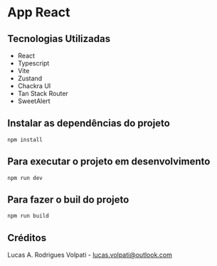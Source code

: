 # App React

## Tecnologias Utilizadas

- React
- Typescript
- Vite
- Zustand
- Chackra UI
- Tan Stack Router
- SweetAlert

## Instalar as dependências do projeto

```
npm install
```

## Para executar o projeto em desenvolvimento

```
npm run dev
```

## Para fazer o buil do projeto

```
npm run build
```

## Créditos
Lucas A. Rodrigues Volpati - <lucas.volpati@outlook.com>